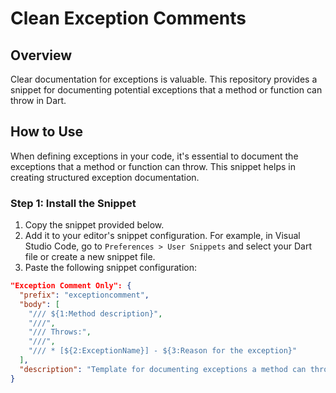 # Clean Exception Comments

## Overview

Clear documentation for exceptions is valuable. This repository provides a snippet for documenting potential exceptions that a method or function can throw in Dart.

## How to Use

When defining exceptions in your code, it's essential to document the exceptions that a method or function can throw. This snippet helps in creating structured exception documentation.

### Step 1: Install the Snippet

1. Copy the snippet provided below.
2. Add it to your editor's snippet configuration. For example, in Visual Studio Code, go to `Preferences > User Snippets` and select your Dart file or create a new snippet file.
3. Paste the following snippet configuration:

```json
"Exception Comment Only": {
  "prefix": "exceptioncomment",
  "body": [
    "/// ${1:Method description}",
    "///",
    "/// Throws:",
    "///",
    "/// * [${2:ExceptionName}] - ${3:Reason for the exception}"
  ],
  "description": "Template for documenting exceptions a method can throw"
}
